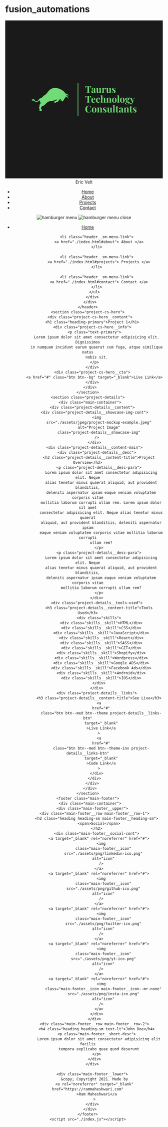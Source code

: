 # fusion_automations
<!DOCTYPE html>
<html lang="en">
  <head>
    <meta charset="UTF-8" />
    <meta name="viewport" content="width=device-width, initial-scale=1.0" />
    <meta http-equiv="X-UA-Compatible" content="ie=edge" />
    <title>New User Automation</title>
    <meta name="description" content="Case study page of Project" />
  </head>
  <body>
    <header class="header">
      <div class="header__content">
        <div class="header__logo-container">
          <div class="header__logo-img-cont">
            <img
              src="./Original.png"
              alt="Taurus Technology Consultants"
              class="header__logo-img"
            />
          </div>
          <span class="header__logo-sub">Eric Velt</span>
        </div>
        <div class="header__main">
          <ul class="header__links">
            <li class="header__link-wrapper">
              <a href="./index.html" class="header__link"> Home </a>
            </li>
            <li class="header__link-wrapper">
              <a href="./index.html#about" class="header__link">About </a>
            </li>
            <li class="header__link-wrapper">
              <a href="./index.html#projects" class="header__link">
                Projects
              </a>
            </li>
            <li class="header__link-wrapper">
              <a href="./index.html#contact" class="header__link"> Contact </a>
            </li>
          </ul>
          <div class="header__main-ham-menu-cont">
            <img
              src="./assets/svg/ham-menu.svg"
              alt="hamburger menu"
              class="header__main-ham-menu"
            />
            <img
              src="./assets/svg/ham-menu-close.svg"
              alt="hamburger menu close"
              class="header__main-ham-menu-close d-none"
            />
          </div>
        </div>
      </div>
      <div class="header__sm-menu">
        <div class="header__sm-menu-content">
          <ul class="header__sm-menu-links">
            <li class="header__sm-menu-link">
              <a href="./index.html"> Home </a>
            </li>

            <li class="header__sm-menu-link">
              <a href="./index.html#about"> About </a>
            </li>

            <li class="header__sm-menu-link">
              <a href="./index.html#projects"> Projects </a>
            </li>

            <li class="header__sm-menu-link">
              <a href="./index.html#contact"> Contact </a>
            </li>
          </ul>
        </div>
      </div>
    </header>
    <section class="project-cs-hero">
      <div class="project-cs-hero__content">
        <h1 class="heading-primary">Project 1</h1>
        <div class="project-cs-hero__info">
          <p class="text-primary">
            Lorem ipsum dolor sit amet consectetur adipisicing elit. Dignissimos
            in numquam incidunt earum quaerat cum fuga, atque similique natus
            nobis sit.
          </p>
        </div>
        <div class="project-cs-hero__cta">
          <a href="#" class="btn btn--bg" target="_blank">Live Link</a>
        </div>
      </div>
    </section>
    <section class="project-details">
      <div class="main-container">
        <div class="project-details__content">
          <div class="project-details__showcase-img-cont">
            <img
              src="./assets/jpeg/project-mockup-example.jpeg"
              alt="Project Image"
              class="project-details__showcase-img"
            />
          </div>
          <div class="project-details__content-main">
            <div class="project-details__desc">
              <h3 class="project-details__content-title">Project Overview</h3>
              <p class="project-details__desc-para">
                Lorem ipsum dolor sit amet consectetur adipisicing elit. Neque
                alias tenetur minus quaerat aliquid, aut provident blanditiis,
                deleniti aspernatur ipsam eaque veniam voluptatem corporis vitae
                mollitia laborum corrupti ullam rem. Lorem ipsum dolor sit amet
                consectetur adipisicing elit. Neque alias tenetur minus quaerat
                aliquid, aut provident blanditiis, deleniti aspernatur ipsam
                eaque veniam voluptatem corporis vitae mollitia laborum corrupti
                ullam rem?
              </p>
              <p class="project-details__desc-para">
                Lorem ipsum dolor sit amet consectetur adipisicing elit. Neque
                alias tenetur minus quaerat aliquid, aut provident blanditiis,
                deleniti aspernatur ipsam eaque veniam voluptatem corporis vitae
                mollitia laborum corrupti ullam rem?
              </p>
            </div>
            <div class="project-details__tools-used">
              <h3 class="project-details__content-title">Tools Used</h3>
              <div class="skills">
                <div class="skills__skill">HTML</div>
                <div class="skills__skill">CSS</div>
                <div class="skills__skill">JavaScript</div>
                <div class="skills__skill">React</div>
                <div class="skills__skill">SASS</div>
                <div class="skills__skill">GIT</div>
                <div class="skills__skill">Shopify</div>
                <div class="skills__skill">Wordpress</div>
                <div class="skills__skill">Google ADS</div>
                <div class="skills__skill">Facebook Ads</div>
                <div class="skills__skill">Android</div>
                <div class="skills__skill">IOS</div>
              </div>
            </div>
            <div class="project-details__links">
              <h3 class="project-details__content-title">See Live</h3>
              <a
                href="#"
                class="btn btn--med btn--theme project-details__links-btn"
                target="_blank"
                >Live Link</a
              >
              <a
                href="#"
                class="btn btn--med btn--theme-inv project-details__links-btn"
                target="_blank"
                >Code Link</a
              >
            </div>
          </div>
        </div>
      </div>
    </section>
    <footer class="main-footer">
      <div class="main-container">
        <div class="main-footer__upper">
          <div class="main-footer__row main-footer__row-1">
            <h2 class="heading heading-sm main-footer__heading-sm">
              <span>Social</span>
            </h2>
            <div class="main-footer__social-cont">
              <a target="_blank" rel="noreferrer" href="#">
                <img
                  class="main-footer__icon"
                  src="./assets/png/linkedin-ico.png"
                  alt="icon"
                />
              </a>
              <a target="_blank" rel="noreferrer" href="#">
                <img
                  class="main-footer__icon"
                  src="./assets/png/github-ico.png"
                  alt="icon"
                />
              </a>
              <a target="_blank" rel="noreferrer" href="#">
                <img
                  class="main-footer__icon"
                  src="./assets/png/twitter-ico.png"
                  alt="icon"
                />
              </a>
              <a target="_blank" rel="noreferrer" href="#">
                <img
                  class="main-footer__icon"
                  src="./assets/png/yt-ico.png"
                  alt="icon"
                />
              </a>
              <a target="_blank" rel="noreferrer" href="#">
                <img
                  class="main-footer__icon main-footer__icon--mr-none"
                  src="./assets/png/insta-ico.png"
                  alt="icon"
                />
              </a>
            </div>
          </div>
          <div class="main-footer__row main-footer__row-2">
            <h4 class="heading heading-sm text-lt">John Doe</h4>
            <p class="main-footer__short-desc">
              Lorem ipsum dolor sit amet consectetur adipisicing elit facilis
              tempora explicabo quae quod deserunt
            </p>
          </div>
        </div>

        <div class="main-footer__lower">
          &copy; Copyright 2021. Made by
          <a rel="noreferrer" target="_blank" href="https://rammaheshwari.com"
            >Ram Maheshwari</a
          >
        </div>
      </div>
    </footer>
    <script src="./index.js"></script>
  </body>
</html>
